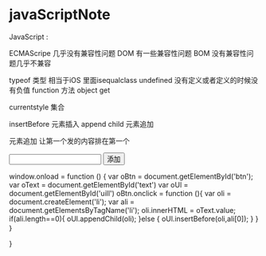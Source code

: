 # javaScriptNote

JavaScript : 

ECMAScripe  几乎没有兼容性问题
DOM 有一些兼容性问题
BOM 没有兼容性问题几乎不兼容

typeof  类型  相当于iOS 里面isequalclass
undefined   没有定义或者定义的时候没有负值
function 	方法  object  get

currentstyle 集合

insertBefore  元素插入
append child 元素追加

元素追加 让第一个发的内容排在第一个
<body>
     <input type="text"  id="text"/>	
     <input type="button" value="添加" id="btn" />
     <ul id="uill"></ul>
</body>
     window.onload = function () {
	var oBtn = document.getElementById('btn');
	var oText = document.getElementById('text')
	var oUl = document.getElementById('uill')
	oBtn.onclick = function (){
		var oli = document.createElement('li');
		var ali  = document.getElementsByTagName('li');
		oli.innerHTML = oText.value;
		if(ali.length==0){
			oUl.appendChild(oli);
			}else {
				oUl.insertBefore(oli,ali[0]);
				}			
		}
	｝

}

			
